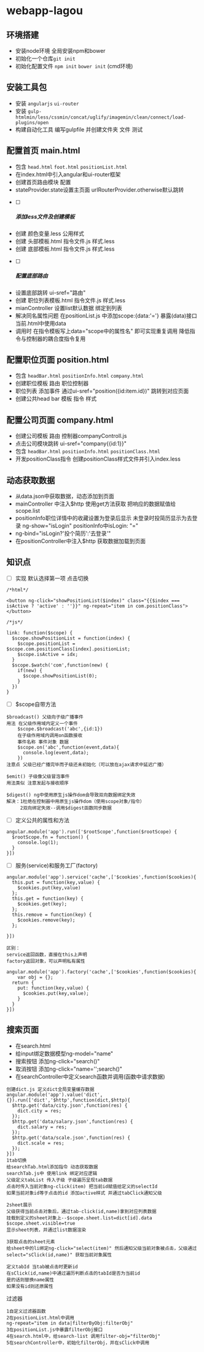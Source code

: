 # webapp-lagou


## 环境搭建

- 安装node环境 全局安装npm和bower
- 初始化一个仓库`git init` 
- 初始化配置文件  `npm init`  `bower init` (cmd环境)

## 安装工具包

- 安装  `angularjs`  `ui-router`
- 安装 `gulp-htmlmin/less/cssmin/concat/uglify/imagemin/clean/connect/load-plugins/open`
- 构建自动化工具 编写gulpfile 并创建文件夹 文件 测试

## 配置首页 main.html

- 包含 `head.html` `foot.html` `positionList.html`
- 在index.html中引入angular和ui-router框架
- 创建首页路由模块 配置
- stateProvider.state设置主页面 urlRouterProvider.otherwise默认跳转

- [ ] ##### 添加less文件及创建模板

- 创建 颜色变量.less 公用样式 
- 创建 头部模板.html 指令文件.js 样式.less
- 创建 底部模板.html 指令文件.js 样式.less

- [ ] ##### 配置底部路由

- 设置底部跳转 ui-sref="路由"
- 创建 职位列表模板.html 指令文件.js 样式.less
- mianController 设置list默认数据 绑定到列表
- 解决同名属性问题 在positionList.js 中添加scope:{data:'='} 暴露(data)接口 当前.html中使用data
- 调用时 在指令模板写上data="scope中的属性名" 即可实现重复调用 降低指令与控制器的耦合度指令复用

## 配置职位页面 position.html

- 包含 `headBar.html` `positionInfo.html` `company.html`
- 创建职位模板 路由 职位控制器
- 职位列表 添加事件 通过ui-sref="position({id:item.id})" 跳转到对应页面
- 创建公共head bar 模板 指令 样式 

## 配置公司页面 company.html

* 创建公司模板 路由 控制器companyControll.js
* 点击公司模块跳转 ui-sref="company{{id:1}}"
* 包含 `headBar.html` `positionInfo.html` `positionClass.html`
* 开发positionClass指令 创建positionClass样式文件并引入index.less

## 动态获取数据

* 从data.json中获取数据，动态添加到页面
* mainController 中注入$http 使用get方法获取 把响应的数据赋值给scope.list
* positionInfo职位详情中的收藏设置为登录后显示 未登录时投简历显示为去登录 ng-show="isLogin" positionInfo中isLogin: "=" 
* ng-bind="isLogin?'投个简历':'去登录'"
* 在positionController中注入$http 获取数据加载到页面

## 知识点

- [ ] 实现 默认选择第一项 点击切换

```
/*html*/

<button ng-click="showPositionList($index)" class="{{$index === isActive ? 'active' : ''}}" ng-repeat="item in com.positionClass"></button>

/*js*/

link: function($scope) {
  $scope.showPositionList = function(index) {
    $scope.positionList = $scope.com.positionClass[index].positionList;
    $scope.isActive = idx;
  }
  $scope.$watch('com',function(new) {
    if(new) {
      $scope.showPositionList(0);
    }
  })
}
```

- [ ] $scope自带方法

```
$broadcast() 父级向子级广播事件
用法 在父级作用域内定义一个事件
	$scope.$broadcast('abc',{id:1})
	在子级作用域内调用on函数接收
	事件名称 事件对象 数据
	$scope.on('abc',function(event,data){
      console.log(event,data);
	})
注意点 父级已经广播完毕而子级还未初始化（可以放在ajax请求中延迟广播）

$emit() 子级像父级冒泡事件
用法类似 注意发起与接收顺序

$digest() ng中使用原生js操作dom会导致双向数据绑定失效
解决：1杜绝在控制器中用原生js操作dom（使用scope对象/指令）
	 2双向绑定失效--调用$digest函数同步数据
```

- [ ] 定义公共的属性和方法

```
angular.module('app').run(['$rootScope',function($rootScope) {
  $rootScope.fn = function() {
    console.log(1);
  }
}])
```

- [ ] 服务(service)和服务工厂(factory)

```
angular.module('app').service('cache',['$cookies',function($cookies){
  this.put = function(key,value) {
    $cookies.put(key,value)
  };
  this.get = function(key) {
    $cookies.get(key);
  };
  this.remove = function(key) {
    $cookies.remove(key);
  };
  
}])

区别：
service返回函数，直接在this上声明
factory返回对象，可以声明私有属性

angular.module('app').factory('cache',['$cookies',function($cookies){
	var obj = {};
  return {
    put: function(key,value) {
      $cookies.put(key,value);
    }
  }
}])

```

## 搜索页面

* 在search.html
* 给input绑定数据模型ng-model="name"
* 搜索按钮 添加ng-click="search()"
* 取消按钮 添加ng-click="name='';search()"
* 在searchController中定义search函数并调用(函数中请求数据)

```
创建dict.js 定义dict全局变量缓存数据
angular.module('app').value('dict',{}).run(['dict','$http',function(dict,$http){
  $http.get('data/city.json',function(res) {
    dict.city = res;
  });
  $http.get('data/salary.json',function(res) {
    dict.salary = res;
  });
  $http.get('data/scale.json',function(res) {
    dict.scale = res;
  });
}])
1tab切换
给searchTab.html添加指令 动态获取数据
searchTab.js中 使用link 绑定对应逻辑
父级定义tabList 传入子级 子级遍历呈现tab数据
点击时传入当前对象ng-click(item) 把当前id赋值给定义的selectId
如果当前对象id等于点击的id 添加active样式 并通过tabClick通知父级

2sheet展示
父级获得当前点击对象后，通过tab-click(id,name)拿到对应列表数据
挂载到定义的sheet对象上--$scope.sheet.list=dict[id].data
$scope.sheet.visible=true
显示sheet列表，并通过list数据渲染

3获取点击的sheet元素
给sheet中的li绑定ng-click="select(item)" 然后通知父级当前对象被点击，父级通过select="sClick(id,name)" 获取当前对象属性

定义tabId 当tab被点击时更新id
在sClick(id,name)中通过遍历判断点击的tabId是否为当前id
是的话则替换name属性
如果没有id则还原属性
```

过滤器

```
1自定义过滤器函数
2在positionList.html中调用
ng-repeat="item in data|filterByObj:filterObj"
3在positionList.js中暴露filterObj接口
4在search.html中，给search-list 调用filter-obj="filterObj"
5在searchController中，初始化filterObj，并在sClick中调用
```